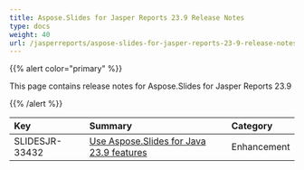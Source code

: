 ```yaml
---
title: Aspose.Slides for Jasper Reports 23.9 Release Notes
type: docs
weight: 40
url: /jasperreports/aspose-slides-for-jasper-reports-23-9-release-notes/
---
```


{{% alert color="primary" %}} 

This page contains release notes for Aspose.Slides for Jasper Reports 23.9

{{% /alert %}} 

|**Key**|**Summary**|**Category**|
| :- | :- | :- |
|SLIDESJR-33432|[Use Aspose.Slides for Java 23.9 features](/slides/java/aspose-slides-for-java-23-9-release-notes/)|Enhancement|